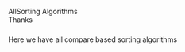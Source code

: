 <h>AllSorting Algorithms</n><br>
Thanks

###
<p> Here we have all compare based sorting algorithms </P>